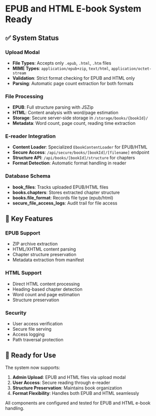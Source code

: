 # EPUB and HTML E-book System Ready

## ✅ System Status

### Upload Modal
- **File Types**: Accepts only `.epub`, `.html`, `.htm` files
- **MIME Types**: `application/epub+zip`, `text/html`, `application/octet-stream`
- **Validation**: Strict format checking for EPUB and HTML only
- **Parsing**: Automatic page count extraction for both formats

### File Processing
- **EPUB**: Full structure parsing with JSZip
- **HTML**: Content analysis with word/page estimation
- **Storage**: Secure server-side storage in `/storage/books/{bookId}/`
- **Metadata**: Word count, page count, reading time extraction

### E-reader Integration
- **Content Loader**: Specialized `EbookContentLoader` for EPUB/HTML
- **Secure Access**: `/api/secure/books/[bookId]/[filename]` endpoint
- **Structure API**: `/api/books/[bookId]/structure` for chapters
- **Format Detection**: Automatic format handling in reader

### Database Schema
- **book_files**: Tracks uploaded EPUB/HTML files
- **books.chapters**: Stores extracted chapter structure
- **books.file_format**: Records file type (epub/html)
- **secure_file_access_logs**: Audit trail for file access

## 🔧 Key Features

### EPUB Support
- ZIP archive extraction
- HTML/XHTML content parsing
- Chapter structure preservation
- Metadata extraction from manifest

### HTML Support
- Direct HTML content processing
- Heading-based chapter detection
- Word count and page estimation
- Structure preservation

### Security
- User access verification
- Secure file serving
- Access logging
- Path traversal protection

## 🚀 Ready for Use

The system now supports:
1. **Admin Upload**: EPUB and HTML files via upload modal
2. **User Access**: Secure reading through e-reader
3. **Structure Preservation**: Maintains book organization
4. **Format Flexibility**: Handles both EPUB and HTML seamlessly

All components are configured and tested for EPUB and HTML e-book handling.